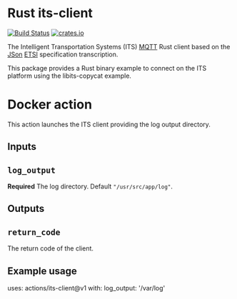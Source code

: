 # Rust its-client

[![Build Status](https://github.com/tigroo31/its-client/workflows/Rust/badge.svg)](https://github.com/tigroo31/its-client/actions)
[![crates.io](https://img.shields.io/crates/v/its-client)](https://crates.io/crates/its-client)

The Intelligent Transportation Systems (ITS) [MQTT](https://mqtt.org/) Rust client based on
the [JSon](https://www.json.org) [ETSI](https://www.etsi.org/committee/its) specification transcription.

This package provides a Rust binary example to connect on the ITS platform using the libits-copycat example.

# Docker action

This action launches the ITS client providing the log output directory.

## Inputs

## `log_output`

**Required** The log directory. Default `"/usr/src/app/log"`.

## Outputs

## `return_code`

The return code of the client.

## Example usage

uses: actions/its-client@v1
with:
log_output: '/var/log'